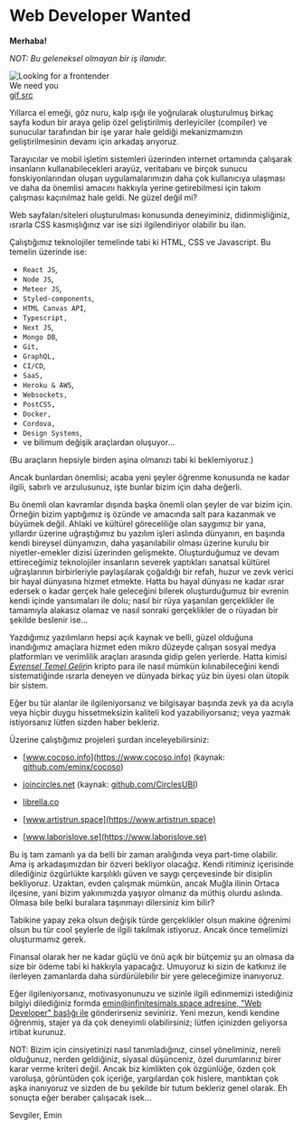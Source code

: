 # Web Developer Wanted

**Merhaba!**

_NOT: Bu geleneksel olmayan bir iş ilanıdır._

<img className="cat-gif" src="https://media.giphy.com/media/EE185t7OeMbTy/giphy.gif" alt="Looking for a frontender" />
<div className="img-alt-text">We need you <br /><a href="https://giphy.com/gifs/cat-kitty-kittens-EE185t7OeMbTy" target="_blank">gif src</a></div>

Yıllarca el emeği, göz nuru, kalp ışığı ile yoğrularak oluşturulmuş birkaç sayfa kodun bir araya gelip özel geliştirilmiş derleyiciler (compiler) ve sunucular tarafından bir işe yarar hale geldiği mekanizmamızın geliştirilmesinin devamı için arkadaş arıyoruz.

Tarayıcılar ve mobil işletim sistemleri üzerinden internet ortamında çalışarak insanların kullanabilecekleri arayüz, veritabanı ve birçok sunucu fonskiyonlarından oluşan uygulamalarımızın daha çok kullanıcıya ulaşması ve daha da önemlisi amacını hakkıyla yerine getirebilmesi için takım çalışması kaçınılmaz hale geldi. Ne güzel değil mi?

Web sayfaları/siteleri oluşturulması konusunda deneyiminiz, didinmişliğiniz, ısrarla CSS kasmışlığınız var ise sizi ilgilendiriyor olabilir bu ilan.

Çalıştığımız teknolojiler temelinde tabi ki HTML, CSS ve Javascript. Bu temelin üzerinde ise:

- `React JS`,
- `Node JS`,
- `Meteor JS`,
- `Styled-components`,
- `HTML Canvas API`,
- `Typescript,`
- `Next JS`,
- `Mongo DB`,
- `Git,`
- `GraphQL,`
- `CI/CD`,
- `SaaS,`
- `Heroku & AWS`,
- `Websockets,`
- `PostCSS,`
- `Docker,`
- `Cordova,`
- `Design Systems`,
- ve bilimum değişik araçlardan oluşuyor...

(Bu araçların hepsiyle birden aşina olmanızı tabi ki beklemiyoruz.)

Ancak bunlardan önemlisi; acaba yeni şeyler öğrenme konusunda ne kadar ilgili, sabırlı ve arzulusunuz, işte bunlar bizim için daha değerli.

Bu önemli olan kavramlar dışında başka önemli olan şeyler de var bizim için. Örneğin bizim yaptığımız iş özünde ve amacında salt para kazanmak ve büyümek değil. Ahlaki ve kültürel göreceliliğe olan saygımız bir yana, yıllardır üzerine uğraştığımız bu yazılım işleri aslında dünyanın, en başında kendi bireysel dünyamızın, daha yaşanılabilir olması üzerine kurulu bir niyetler-emekler dizisi üzerinden gelişmekte. Oluşturduğumuz ve devam ettireceğimiz teknolojiler insanların severek yaptıkları sanatsal kültürel uğraşlarının birbirleriyle paylaşılarak çoğaldığı bir refah, huzur ve zevk verici bir hayal dünyasına hizmet etmekte. Hatta bu hayal dünyası ne kadar ısrar edersek o kadar gerçek hale geleceğini bilerek oluşturduğumuz bir evrenin kendi içinde yansımaları ile dolu; nasıl bir rüya yaşanılan gerçeklikler ile tamamıyla alakasız olamaz ve nasıl sonraki gerçeklikler de o rüyadan bir şekilde beslenir ise...

Yazdığımız yazılımların hepsi açık kaynak ve belli, güzel olduğuna inandığımız amaçlara hizmet eden mikro düzeyde çalışan sosyal medya platformları ve verimlilik araçları arasında gidip gelen yerlerde. Hatta kimisi [_Evrensel Temel Gelir_](https://basicincome.stanford.edu/about/what-is-ubi/)in kripto para ile nasıl mümkün kılınabileceğini kendi sistematiğinde ısrarla deneyen ve dünyada birkaç yüz bin üyesi olan ütopik bir sistem.

Eğer bu tür alanlar ile ilgileniyorsanız ve bilgisayar başında zevk ya da acıyla veya hiçbir duygu hissetmeksizin kaliteli kod yazabiliyorsanız; veya yazmak istiyorsanız lütfen sizden haber bekleriz.

Üzerine çalıştığımız projeleri şurdan inceleyebilirsiniz:

- [www.cocoso.info](https://www.cocoso.info) (kaynak: [github.com/eminx/cocoso](https://github.com/eminx/cocoso))

- [joincircles.net](https://joincircles.net) (kaynak: [github.com/CirclesUBI](https://github.com/CirclesUBI))

- [librella.co](https://librella.co)

- [www.artistrun.space](https://www.artistrun.space)

- [www.laborislove.se](https://www.laborislove.se)

Bu iş tam zamanlı ya da belli bir zaman aralığında veya part-time olabilir. Ama iş arkadaşımızdan bir özveri bekliyor olacağız. Kendi ritiminiz içerisinde dilediğiniz özgürlükte karşılıklı güven ve saygı çerçevesinde bir disiplin bekliyoruz. Uzaktan, evden çalışmak mümkün, ancak Muğla ilinin Ortaca ilçesine, yani bizim yakınımızda yaşıyor olmanız da müthiş olurdu aslında. Olmasa bile belki buralara taşınmayı dilersiniz kim bilir?

Tabikine yapay zeka olsun değişik türde gerçeklikler olsun makine öğrenimi olsun bu tür cool şeylerle de ilgili takılmak istiyoruz. Ancak önce temelimizi oluşturmamız gerek.

Finansal olarak her ne kadar güçlü ve önü açık bir bütçemiz şu an olmasa da size bir ödeme tabi ki hakkıyla yapacağız. Umuyoruz ki sizin de katkınız ile ilerleyen zamanlarda daha sürdürülebilir bir yere geleceğimize inanıyoruz.

Eğer ilgileniyorsanız, motivasyonunuzu ve sizinle ilgili edinmemizi istediğiniz bilgiyi dilediğiniz formda [emin@infinitesimals.space adresine, "Web Developer" başlığı ile](mailto:emin@infinitesimals.space?subject=Web%20Developer) gönderirseniz seviniriz. Yeni mezun, kendi kendine öğrenmiş, stajer ya da çok deneyimli olabilirsiniz; lütfen içinizden geliyorsa irtibat kurunuz.

NOT: Bizim için cinsiyetinizi nasıl tanımladığınız, cinsel yöneliminiz, nereli olduğunuz, nerden geldiğiniz, siyasal düşünceniz, özel durumlarınız birer karar verme kriteri değil. Ancak biz kimlikten çok özgünlüğe, özden çok varoluşa, görüntüden çok içeriğe, yargılardan çok hislere, mantıktan çok aşka inanıyoruz ve sizden de bu şekilde bir tutum bekleriz genel olarak. Eh sonuçta eğer beraber çalışacak isek...

Sevgiler,
Emin
